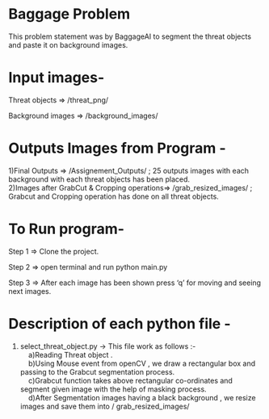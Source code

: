 # Baggage Problem  

This problem statement was by BaggageAI to segment the threat objects and paste it on background images. 

# Input images-  

Threat objects => /threat_png/     

Background images =>  /background_images/ 

# Outputs Images from Program - 

1)Final Outputs => /Assignement_Outputs/  ; 25 outputs images with each background with each threat objects has been placed. <br/>
2)Images after GrabCut & Cropping operations=> /grab_resized_images/ ; Grabcut and Cropping operation has done on all threat objects. 

# To Run program-  

Step 1 => Clone the project.  

Step 2 => open terminal and run python main.py 

Step 3 => After each image has been shown press ‘q’ for moving and seeing next images.  

# Description of each python file -  

1) select_threat_object.py -> This file work as follows :-	  <br/>
&nbsp; &nbsp; a)Reading Threat object .  <br/>
&nbsp; &nbsp; b)Using Mouse event from openCV  , we draw a rectangular box and passing to the Grabcut segmentation process.  <br/>
&nbsp; &nbsp; c)Grabcut function takes above rectangular co-ordinates and segment given image with the help of masking process.  <br/>
&nbsp; &nbsp; d)After Segmentation images having a black background , we resize images and save them into / grab_resized_images/ <br/>
